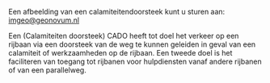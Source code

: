 Een afbeelding van een calamiteitendoorsteek kunt u sturen aan: [imgeo@geonovum.nl](mailto:info@geonovum.nl)

Een (Calamiteiten doorsteek) CADO heeft tot doel het verkeer op een rijbaan via een doorsteek van de weg te kunnen geleiden in geval van een calamiteit of werkzaamheden op de rijbaan. Een tweede doel is het faciliteren van toegang tot rijbanen voor hulpdiensten vanaf andere rijbanen of van een parallelweg.
